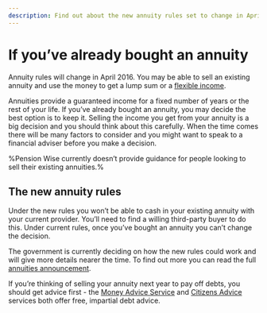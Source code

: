 ```yaml
---
description: Find out about the new annuity rules set to change in April 2016.
---
```


# If you’ve already bought an annuity

Annuity rules will change in April 2016. You may be able to sell an existing annuity and use the money to get a lump sum or a [flexible income](/pension-pot-options#get-a-flexible-income).

Annuities provide a guaranteed income for a fixed number of years or the rest of your life. If you’ve already bought an annuity, you may decide the best option is to keep it. Selling the income you get from your annuity is a big decision and you should think about this carefully. When the time comes there will be many factors to consider and you might want to speak to a financial adviser before you make a decision. 

%Pension Wise currently doesn’t provide guidance for people looking to sell their existing annuities.%

## The new annuity rules

Under the new rules you won’t be able to cash in your existing annuity with your current provider. You’ll need to find a willing third-party buyer to do this. Under current rules, once you’ve bought an annuity you can’t change the decision.

The government is currently deciding on how the new rules could work and will give more details nearer the time. To find out more you can read the full [annuities announcement](https://www.gov.uk/government/news/pension-freedoms-to-be-extended-to-people-with-annuities).

If you’re thinking of selling your annuity next year to pay off debts, you should get advice first - the [Money Advice Service](https://www.moneyadviceservice.org.uk/en) and [Citizens Advice](http://www.citizensadvice.org.uk) services both offer free, impartial debt advice.
